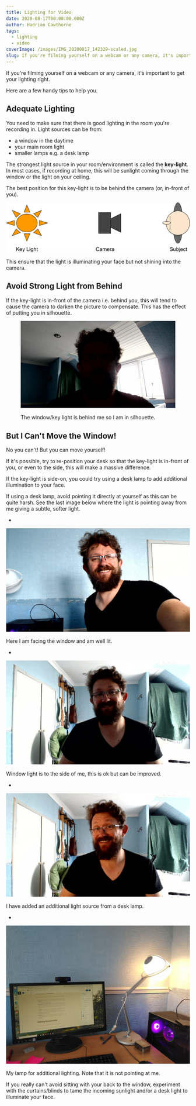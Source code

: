 ```yaml
---
title: Lighting for Video
date: 2020-08-17T00:00:00.000Z
author: Hadrian Cawthorne
tags:
  - lighting
  - video
coverImage: /images/IMG_20200817_142329-scaled.jpg
slug: If you're filming yourself on a webcam or any camera, it's important to get your lighting right. Here are a few handy tips to help you.
---
```


If you're filming yourself on a webcam or any camera, it's important to get your lighting right.

Here are a few handy tips to help you.

## Adequate Lighting

You need to make sure that there is good lighting in the room you're recording in. Light sources can be from:

- a window in the daytime
- your main room light
- smaller lamps e.g. a desk lamp

The strongest light source in your room/environment is called the **key-light**. In most cases, if recording at home, this will be sunlight coming through the window or the light on your ceiling.

The best position for this key-light is to be behind the camera (or, in-front of you).

![diagram showing the key light behind the camera.](/images/light2.png)

This ensure that the light is illuminating your face but not shining into the camera.

## Avoid Strong Light from Behind

If the key-light is in-front of the camera i.e. behind you, this will tend to cause the camera to darken the picture to compensate. This has the effect of putting you in silhouette.

<figure>

![example of bad lighting with back lighting](/images/WIN_20200817_11_48_53_Pro-1024x576.jpg)

<figcaption>The window/key light is behind me so I am in silhouette.
</figcaption>
</figure>

## But I Can't Move the Window!

No you can't! But you can move yourself!

If it's possible, try to re-position your desk so that the key-light is in-front of you, or even to the side, this will make a massive difference.

If the key-light is side-on, you could try using a desk lamp to add additional illumination to your face.

If using a desk lamp, avoid pointing it directly at yourself as this can be quite harsh. See the last image below where the light is pointing away from me giving a subtle, softer light.

- <figure>

![example of window light in front of the subject](/images/WIN_20200817_11_59_35_Pro-1024x576.jpg)

  <figcaption>  Here I am facing the window and am well lit.
</figcaption>
    </figure>


- <figure>
![Example of natural light from the side.](/images/WIN_20200817_11_49_47_Pro-1024x576.jpg)

  <figcaption>  Window light is to the side of me, this is ok but can be improved.</figcaption>
      </figure>

- <figure>

![lit from the side and front](/images/WIN_20200817_11_50_04_Pro-1024x576.jpg)

  <figcaption>  I have added an additional light source from a desk lamp.</figcaption>
      </figure>

- <figure>

![A lamp for additional lighting](/images/IMG_20200817_115738-1024x768.jpg)

  <figcaption>  My lamp for additional lighting. Note that it is not pointing at me.</figcaption></figure>



If you really can't avoid sitting with your back to the window, experiment with the curtains/blinds to tame the incoming sunlight and/or a desk light to illuminate your face.
